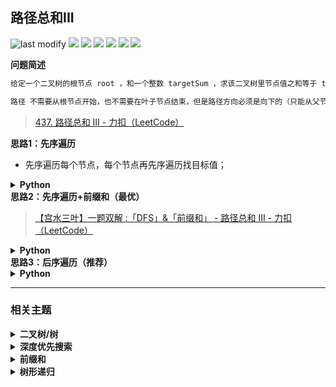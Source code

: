 ## 路径总和III
<!--START_SECTION:badge-->

![last modify](https://img.shields.io/static/v1?label=last%20modify&message=2025-07-08%2016%3A53%3A13&label_color=gray&color=thistle&style=flat-square)
[![](https://img.shields.io/static/v1?label=&message=%E4%B8%AD%E7%AD%89&label_color=gray&color=yellow&style=flat-square)](../../../README.md#中等)
[![](https://img.shields.io/static/v1?label=&message=LeetCode&label_color=gray&color=green&style=flat-square)](../../../README.md#leetcode)
[![](https://img.shields.io/static/v1?label=&message=%E4%BA%8C%E5%8F%89%E6%A0%91/%E6%A0%91&label_color=gray&color=blue&style=flat-square)](../../../README.md#二叉树树)
[![](https://img.shields.io/static/v1?label=&message=%E6%B7%B1%E5%BA%A6%E4%BC%98%E5%85%88%E6%90%9C%E7%B4%A2&label_color=gray&color=blue&style=flat-square)](../../../README.md#深度优先搜索)
[![](https://img.shields.io/static/v1?label=&message=%E5%89%8D%E7%BC%80%E5%92%8C&label_color=gray&color=blue&style=flat-square)](../../../README.md#前缀和)
[![](https://img.shields.io/static/v1?label=&message=%E6%A0%91%E5%BD%A2%E9%80%92%E5%BD%92&label_color=gray&color=blue&style=flat-square)](../../../README.md#树形递归)

<!--END_SECTION:badge-->
<!--info
tags: [二叉树, 深度优先搜索, 前缀和, TreeDP]
source: LeetCode
level: 中等
number: '0437'
name: 路径总和III
companies: []
-->

<summary><b>问题简述</b></summary>

```txt
给定一个二叉树的根节点 root ，和一个整数 targetSum ，求该二叉树里节点值之和等于 targetSum 的 路径 的数目。

路径 不需要从根节点开始，也不需要在叶子节点结束，但是路径方向必须是向下的（只能从父节点到子节点）。
```
> [437. 路径总和 III - 力扣（LeetCode）](https://leetcode-cn.com/problems/path-sum-iii/)

<!-- 
<details><summary><b>详细描述</b></summary>

```txt
```

</details>
-->


<!-- <div align="center"><img src="../../../_assets/xxx.png" height="300" /></div> -->

<summary><b>思路1：先序遍历</b></summary>

- 先序遍历每个节点，每个节点再先序遍历找目标值；

<details><summary><b>Python</b></summary>

```python
# Definition for a binary tree node.
# class TreeNode:
#     def __init__(self, val=0, left=None, right=None):
#         self.val = val
#         self.left = left
#         self.right = right
class Solution:
    def pathSum(self, root: TreeNode, targetSum: int) -> int:  # noqa
        """"""
        if root is None:
            return 0

        def dfs(x, rest):
            if not x:
                return 0

            ans = 0 if x.val != rest else 1  # 如果相等说明，从头结点开始到该节点可以形成一条路径

            # 继续遍历左右子树
            rest -= x.val
            ans += dfs(x.left, rest)
            ans += dfs(x.right, rest)
            rest += x.val  # 回溯
            return ans

        # dfs 是一个先序遍历
        ret = dfs(root, targetSum)
        # pathSum 本身也是一个先序遍历，相当于对每个点都做一次 dfs
        ret += self.pathSum(root.left, targetSum)
        ret += self.pathSum(root.right, targetSum)

        return ret
```

</details>


<summary><b>思路2：先序遍历+前缀和（最优）</b></summary>

> [【宫水三叶】一题双解 :「DFS」&「前缀和」 - 路径总和 III - 力扣（LeetCode）](https://leetcode-cn.com/problems/path-sum-iii/solution/gong-shui-san-xie-yi-ti-shuang-jie-dfs-q-usa7/)

<details><summary><b>Python</b></summary>

```python
# Definition for a binary tree node.
# class TreeNode:
#     def __init__(self, val=0, left=None, right=None):
#         self.val = val
#         self.left = left
#         self.right = right
class Solution:
    def pathSum(self, root: TreeNode, targetSum: int) -> int:
        from collections import defaultdict
        self.prefix = defaultdict(int)  # 保存前缀和
        self.prefix[0] = 1
        self.targetSum = targetSum

        def dfs(x, preSum):
            if not x: return 0

            ret = 0
            preSum += x.val
            ret += self.prefix[preSum - targetSum]

            self.prefix[preSum] += 1
            ret += dfs(x.left, preSum)
            ret += dfs(x.right, preSum)
            self.prefix[preSum] -= 1

            return ret

        return dfs(root, 0)
```

</details>


<summary><b>思路3：后序遍历（推荐）</b></summary>

<details><summary><b>Python</b></summary>

```python
# Definition for a binary tree node.
# class TreeNode:
#     def __init__(self, val=0, left=None, right=None):
#         self.val = val
#         self.left = left
#         self.right = right

class Solution:
    def pathSum(self, root: TreeNode, targetSum: int) -> int:
        
        from dataclasses import dataclass

        @dataclass
        class Info:
            cnt: int  # 题目要求的路径数目
            dp: list  # 保存所有可能的路径和

        def dfs(x):
            if not x:
                return Info(0, [])
            
            l, r = dfs(x.left), dfs(x.right)

            x_cnt = l.cnt + r.cnt
            x_dp = [x.val]
            if x.val == targetSum:
                x_cnt += 1
            for t in l.dp:
                x_dp.append(t + x.val)
                if t + x.val == targetSum:
                    x_cnt += 1
            for t in r.dp:
                x_dp.append(t + x.val)
                if t + x.val == targetSum:
                    x_cnt += 1

            return Info(x_cnt, x_dp)
        
        return dfs(root).cnt
```

</details>

<!--START_SECTION:relate-->

---

### 相关主题

<details><summary><b>二叉树/树</b></summary>

> [[中等, LeetCode] 二叉树的完全性检验 🔥](../03/LeetCode_0958_中等_二叉树的完全性检验.md)  
> [[中等, LeetCode] 从叶结点开始的最小字符串](../07/LeetCode_0988_中等_从叶结点开始的最小字符串.md)  
> [[中等, LeetCode] 求根节点到叶节点数字之和](../07/LeetCode_0129_中等_求根节点到叶节点数字之和.md)  
> [[中等, LeetCode] 路径总和II](LeetCode_0113_中等_路径总和II.md)  
> [[中等, LeetCode] 验证二叉搜索树](../03/LeetCode_0098_中等_验证二叉搜索树.md)  
> [[中等, 剑指Offer] 二叉搜索树与双向链表 🔥](../../2021/12/剑指Offer_3600_中等_二叉搜索树与双向链表.md)  
> [[中等, 剑指Offer] 二叉搜索树的后序遍历序列](../../2021/12/剑指Offer_3300_中等_二叉搜索树的后序遍历序列.md)  
> [[中等, 剑指Offer] 二叉树中和为某一值的路径](../../2021/12/剑指Offer_3400_中等_二叉树中和为某一值的路径.md)  
> [[中等, 剑指Offer] 树的子结构](../../2021/11/剑指Offer_2600_中等_树的子结构.md)  
> [[中等, 剑指Offer] 重建二叉树 🔥](../../2021/11/剑指Offer_0700_中等_重建二叉树.md)  
> [[中等, 牛客] 二叉搜索树与双向链表](../03/牛客_0064_中等_二叉搜索树与双向链表.md)  
> [[中等, 牛客] 二叉搜索树的第k个节点](../03/牛客_0081_中等_二叉搜索树的第k个节点.md)  
> [[中等, 牛客] 二叉树中和为某一值的路径(二)](../01/牛客_0008_中等_二叉树中和为某一值的路径(二).md)  
> [[中等, 牛客] 二叉树根节点到叶子节点的所有路径和](../01/牛客_0005_中等_二叉树根节点到叶子节点的所有路径和.md)  
> [[中等, 牛客] 在二叉树中找到两个节点的最近公共祖先](../04/牛客_0102_中等_在二叉树中找到两个节点的最近公共祖先.md)  
> [[中等, 牛客] 完全二叉树结点数](../04/牛客_0084_中等_完全二叉树结点数.md)  
> [[中等, 牛客] 找到搜索二叉树中两个错误的节点](../03/牛客_0058_中等_找到搜索二叉树中两个错误的节点.md)  
> [[中等, 牛客] 把二叉树打印成多行 🔥](../03/牛客_0080_中等_把二叉树打印成多行.md)  
> [[中等, 牛客] 按之字形顺序打印二叉树](../01/牛客_0014_中等_按之字形顺序打印二叉树.md)  
> [[中等, 牛客] 求二叉树的层序遍历](../01/牛客_0015_中等_求二叉树的层序遍历.md)  
> [[中等, 牛客] 重建二叉树](../01/牛客_0012_中等_重建二叉树.md)  
  > 
> [[困难, 剑指Offer] 序列化二叉树](../../2021/12/剑指Offer_3700_困难_序列化二叉树.md)  
> [[困难, 牛客] 二叉树中的最大路径和](../01/牛客_0006_困难_二叉树中的最大路径和.md)  
> [[困难, 牛客] 序列化二叉树](../05/牛客_0123_困难_序列化二叉树.md)  
  > 
> [[简单, LeetCode] 二叉树的所有路径](../07/LeetCode_0257_简单_二叉树的所有路径.md)  
> [[简单, LeetCode] 二叉树的最大深度 🔥](../07/LeetCode_0104_简单_二叉树的最大深度.md)  
> [[简单, LeetCode] 二叉树的最小深度](../07/LeetCode_0111_简单_二叉树的最小深度.md)  
> [[简单, LeetCode] 平衡二叉树 🔥](../09/LeetCode_0110_简单_平衡二叉树.md)  
> [[简单, LeetCode] 路径总和](LeetCode_0112_简单_路径总和.md)  
> [[简单, 剑指Offer] 二叉搜索树的最近公共祖先 🔥](../01/剑指Offer_6801_简单_二叉搜索树的最近公共祖先.md)  
> [[简单, 剑指Offer] 二叉搜索树的第k大节点](../01/剑指Offer_5400_简单_二叉搜索树的第k大节点.md)  
> [[简单, 剑指Offer] 二叉树的最近公共祖先](../01/剑指Offer_6802_简单_二叉树的最近公共祖先.md)  
> [[简单, 剑指Offer] 二叉树的镜像](../../2021/11/剑指Offer_2700_简单_二叉树的镜像.md)  
> [[简单, 剑指Offer] 判断是否为平衡二叉树](../01/剑指Offer_5502_简单_判断是否为平衡二叉树.md)  
> [[简单, 剑指Offer] 对称的二叉树](../../2021/11/剑指Offer_2800_简单_对称的二叉树.md)  
> [[简单, 剑指Offer] 层序遍历二叉树](../../2021/11/剑指Offer_3201_简单_层序遍历二叉树.md)  
> [[简单, 剑指Offer] 层序遍历二叉树](../../2021/11/剑指Offer_3202_简单_层序遍历二叉树.md)  
> [[简单, 剑指Offer] 层序遍历二叉树（之字形遍历）](../../2021/11/剑指Offer_3203_简单_层序遍历二叉树（之字形遍历）.md)  
> [[简单, 剑指Offer] 求二叉树的深度](../01/剑指Offer_5501_简单_求二叉树的深度.md)  
> [[简单, 牛客] 二叉树中和为某一值的路径(一)](../01/牛客_0009_简单_二叉树中和为某一值的路径(一).md)  
> [[简单, 牛客] 二叉树的最大深度](../01/牛客_0013_简单_二叉树的最大深度.md)  
> [[简单, 牛客] 二叉树的镜像](../03/牛客_0072_简单_二叉树的镜像.md)  
> [[简单, 牛客] 判断t1树中是否有与t2树完全相同的子树](../04/牛客_0098_简单_判断t1树中是否有与t2树完全相同的子树.md)  
> [[简单, 牛客] 判断是不是平衡二叉树](../03/牛客_0062_简单_判断是不是平衡二叉树.md)  
> [[简单, 牛客] 合并二叉树](../05/牛客_0117_简单_合并二叉树.md)  
> [[简单, 牛客] 对称的二叉树](../01/牛客_0016_简单_对称的二叉树.md)  
> [[简单, 牛客] 将升序数组转化为平衡二叉搜索树](../01/牛客_0011_简单_将升序数组转化为平衡二叉搜索树.md)  
  > 

</details>
<details><summary><b>深度优先搜索</b></summary>

> [[中等, LeetCode] 括号生成 🔥](../10/LeetCode_0022_中等_括号生成.md)  
> [[中等, LeetCode] 电话号码的字母组合 🔥](../10/LeetCode_0017_中等_电话号码的字母组合.md)  
> [[中等, LeetCode] 组合总和 🔥](../10/LeetCode_0039_中等_组合总和.md)  
> [[中等, 剑指Offer] 二叉树中和为某一值的路径](../../2021/12/剑指Offer_3400_中等_二叉树中和为某一值的路径.md)  
> [[中等, 剑指Offer] 字符串的排列（全排列） 🔥](../../2021/12/剑指Offer_3800_中等_字符串的排列（全排列）.md)  
> [[中等, 剑指Offer] 打印从1到最大的n位数（N叉树的遍历）](../../2021/11/剑指Offer_1700_中等_打印从1到最大的n位数（N叉树的遍历）.md)  
> [[中等, 剑指Offer] 机器人的运动范围](../../2021/11/剑指Offer_1300_中等_机器人的运动范围.md)  
> [[中等, 剑指Offer] 矩阵中的路径](../../2021/11/剑指Offer_1200_中等_矩阵中的路径.md)  
> [[中等, 牛客] 二叉树中和为某一值的路径(二)](../01/牛客_0008_中等_二叉树中和为某一值的路径(二).md)  
> [[中等, 牛客] 二叉树根节点到叶子节点的所有路径和](../01/牛客_0005_中等_二叉树根节点到叶子节点的所有路径和.md)  
> [[中等, 牛客] 字符串的排列 🔥](../05/牛客_0121_中等_字符串的排列.md)  
> [[中等, 牛客] 实现二叉树先序、中序、后序遍历](../03/牛客_0045_中等_实现二叉树先序、中序、后序遍历.md)  
> [[中等, 牛客] 岛屿数量 🔥](../04/牛客_0109_中等_岛屿数量.md)  
> [[中等, 牛客] 数字字符串转化成IP地址](../01/牛客_0020_中等_数字字符串转化成IP地址.md)  
  > 
> [[困难, 牛客] 多叉树的直径](../04/牛客_0099_困难_多叉树的直径.md)  
  > 
> [[简单, LeetCode] 二叉树的最小深度](../07/LeetCode_0111_简单_二叉树的最小深度.md)  
> [[简单, 剑指Offer] 二叉搜索树的第k大节点](../01/剑指Offer_5400_简单_二叉搜索树的第k大节点.md)  
> [[简单, 剑指Offer] 从尾到头打印链表](../../2021/11/剑指Offer_0600_简单_从尾到头打印链表.md)  
> [[简单, 牛客] 二叉树中和为某一值的路径(一)](../01/牛客_0009_简单_二叉树中和为某一值的路径(一).md)  
  > 

</details>
<details><summary><b>前缀和</b></summary>

> [[中等, 剑指Offer] 构建乘积数组](../01/剑指Offer_6600_中等_构建乘积数组.md)  
> [[中等, 牛客] 和为K的连续子数组](../05/牛客_0125_中等_和为K的连续子数组.md)  
  > 

</details>
<details><summary><b>树形递归</b></summary>

> [[中等, LeetCode] 打家劫舍III](LeetCode_0337_中等_打家劫舍III.md)  
> [[中等, 牛客] 判断一棵二叉树是否为搜索二叉树和完全二叉树](../03/牛客_0060_中等_判断一棵二叉树是否为搜索二叉树和完全二叉树.md)  
  > 
> [[困难, LeetCode] 二叉树中的最大路径和](../02/LeetCode_0124_困难_二叉树中的最大路径和.md)  
  > 
> [[简单, LeetCode] 平衡二叉树 🔥](../09/LeetCode_0110_简单_平衡二叉树.md)  
> [[简单, 剑指Offer] 二叉树的最近公共祖先](../01/剑指Offer_6802_简单_二叉树的最近公共祖先.md)  
  > 

</details>

<!--END_SECTION:relate-->